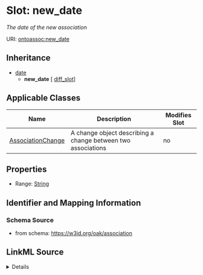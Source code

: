 

# Slot: new_date


_The date of the new association_



URI: [ontoassoc:new_date](https://w3id.org/oak/association/new_date)




## Inheritance

* [date](date.md)
    * **new_date** [ [diff_slot](diff_slot.md)]






## Applicable Classes

| Name | Description | Modifies Slot |
| --- | --- | --- |
| [AssociationChange](AssociationChange.md) | A change object describing a change between two associations |  no  |







## Properties

* Range: [String](String.md)





## Identifier and Mapping Information







### Schema Source


* from schema: https://w3id.org/oak/association




## LinkML Source

<details>
```yaml
name: new_date
description: The date of the new association
from_schema: https://w3id.org/oak/association
rank: 1000
is_a: date
mixins:
- diff_slot
alias: new_date
domain_of:
- AssociationChange
range: string

```
</details>